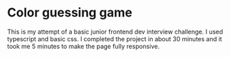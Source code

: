 # Color guessing game

This is my attempt of a basic junior frontend dev interview challenge. I used typescript and basic css. I completed the project in about 30 minutes and it took me 5 minutes to make the page fully responsive.
